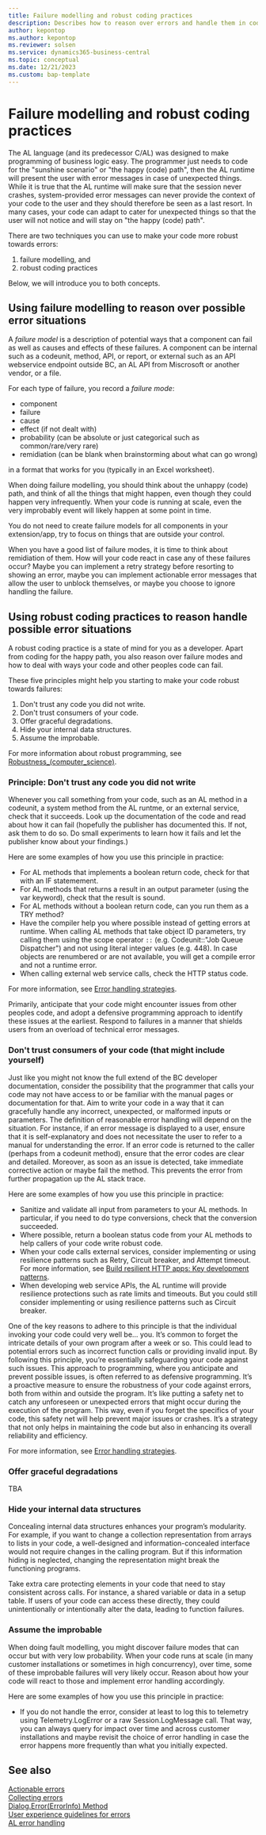 ```yaml
---
title: Failure modelling and robust coding practices
description: Describes how to reason over errors and handle them in code.
author: kepontop
ms.author: kepontop
ms.reviewer: solsen
ms.service: dynamics365-business-central
ms.topic: conceptual
ms.date: 12/21/2023
ms.custom: bap-template
---
```


# Failure modelling and robust coding practices

The AL language (and its predecessor C/AL) was designed to make programming of business logic easy. The programmer just needs to code for the "sunshine scenario" or "the happy (code) path", then the AL runtime will present the user with error messages in case of unexpected things. While it is true that the AL runtime will make sure that the session never crashes, system-provided error messages can never provide the context of your code to the user and they should therefore be seen as a last resort. In many cases, your code can adapt to cater for unexpected things so that the user will not notice and will stay on "the happy (code) path".

There are two techniques you can use to make your code more robust towards errors:

1. failure modelling, and 
2. robust coding practices

Below, we will introduce you to both concepts. 


## Using failure modelling to reason over possible error situations

A _failure model_ is a description of potential ways that a component can fail as well as causes and effects of these failures. A component can be internal such as a codeunit, method, API, or report, or  external such as an API webservice endpoint outside BC, an AL API from Miscrosoft or another vendor, or a file.

For each type of failure, you record a _failure mode_: 
- component
- failure 
- cause
- effect (if not dealt with)
- probability (can be absolute or just categorical such as common/rare/very rare)
- remidiation (can be blank when brainstorming about what can go wrong)

in a format that works for you (typically in an Excel worksheet). 

When doing failure modelling, you should think about the unhappy (code) path, and think of all the things that might happen, even though they could happen very infrequently. When your code is running at scale, even the very improbably event will likely happen at some point in time.

You do not need to create failure models for all components in your extension/app, try to focus on things that are outside your control.

When you have a good list of failure modes, it is time to think about remidiation of them. How will your code react in case any of these failures occur? Maybe you can implement a retry strategy before resorting to showing an error, maybe you can implement actionable error messages that allow the user to unblock themselves, or maybe you choose to ignore handling the failure. 


## Using robust coding practices to reason handle possible error situations

A robust coding practice is a state of mind for you as a developer. Apart from coding for the happy path, you also reason over failure modes and how to deal with ways your code and other peoples code can fail. 

These five principles might help you starting to make your code robust towards failures:

1. Don't trust any code you did not write.
2. Don't trust consumers of your code.
3. Offer graceful degradations.
4. Hide your internal data structures.
5. Assume the improbable. 

For more information about robust programming, see [Robustness_(computer_science)](https://en.wikipedia.org/wiki/Robustness_(computer_science)).


### Principle: Don't trust any code you did not write

Whenever you call something from your code, such as an AL method in a codeunit, a system method from the AL runtme, or an external service, check that it succeeds. Look up the documentation of the code and read about how it can fail (hopefully the publisher has documented this. If not, ask them to do so. Do small experiments to learn how it fails and let the publisher know about your findings.)

Here are some examples of how you use this principle in practice:

- For AL methods that implements a boolean return code, check for that with an IF statemement. 
- For AL methods that returns a result in an output parameter (using the var keyword), check that the result is sound. 
- For AL methods without a boolean return code, can you run them as a TRY method?
- Have the compiler help you where possible instead of getting errors at runtime. When calling AL methods that take object ID parameters, try calling them using the scope operator `::` (e.g. Codeunit::"Job Queue Dispatcher") and not using literal integer values (e.g. 448). In case objects are renumbered or are not available, you will get a compile error and not a runtime error.
- When calling external web service calls, check the HTTP status code.

For more information, see [Error handling strategies](devenv-al-error-handling#error-handling-strategies).


Primarily, anticipate that your code might encounter issues from other peoples code, and adopt a defensive programming approach to identify these issues at the earliest. Respond to failures in a manner that shields users from an overload of technical error messages.


### Don't trust consumers of your code (that might include yourself)

Just like you might not know the full extend of the BC developer documentation, consider the possibility that the programmer that calls your code may not have access to or be familiar with the manual pages or documentation for that. Aim to write your code in a way that it can gracefully handle any incorrect, unexpected, or malformed inputs or parameters. The definition of reasonable error handling will depend on the situation. For instance, if an error message is displayed to a user, ensure that it is self-explanatory and does not necessitate the user to refer to a manual for understanding the error. If an error code is returned to the caller (perhaps from a codeunit method), ensure that the error codes are clear and detailed. Moreover, as soon as an issue is detected, take immediate corrective action or maybe fail the method. This prevents the error from further propagation up the AL stack trace.

Here are some examples of how you use this principle in practice:

- Sanitize and validate all input from parameters to your AL methods. In particular, if you need to do type conversions, check that the conversion succeeded.
- Where possible, return a boolean status code from your AL methods to help callers of your code write robust code.
- When your code calls external services, consider implementing or using resilience patterns such as Retry, Circuit breaker, and Attempt timeout. For more information, see [Build resilient HTTP apps: Key development patterns](https://learn.microsoft.com/dotnet/core/resilience/http-resilience?tabs=dotnet-cli).
- When developing web service APIs, the AL runtime will provide resilience protections such as rate limits and timeouts. But you could still consider implementing or using resilience patterns such as Circuit breaker.


One of the key reasons to adhere to this principle is that the individual invoking your code could very well be... you. It’s common to forget the intricate details of your own program after a week or so. This could lead to potential errors such as incorrect function calls or providing invalid input. By following this principle, you’re essentially safeguarding your code against such issues. This approach to programming, where you anticipate and prevent possible issues, is often referred to as defensive programming. It’s a proactive measure to ensure the robustness of your code against errors, both from within and outside the program. It’s like putting a safety net to catch any unforeseen or unexpected errors that might occur during the execution of the program. This way, even if you forget the specifics of your code, this safety net will help prevent major issues or crashes. It’s a strategy that not only helps in maintaining the code but also in enhancing its overall reliability and efficiency.


For more information, see [Error handling strategies](devenv-al-error-handling#error-handling-strategies).


### Offer graceful degradations

TBA

### Hide your internal data structures

Concealing internal data structures enhances your program’s modularity. For example, if you want to change a collection representation from arrays to lists in your code, a well-designed and information-concealed interface would not require changes in the calling program. But if this information hiding is neglected, changing the representation might break the functioning programs.

Take extra care protecting elements in your code that need to stay consistent across calls. For instance, a shared variable or data in a setup table. If users of your code can access these directly, they could unintentionally or intentionally alter the data, leading to function failures. 


### Assume the improbable

When doing fault modelling, you might discover failure modes that can occur but with very low probability. When your code runs at scale (in many customer installations or sometimes in high concurrency), over time, some of these improbable failures will very likely occur. Reason about how your code will react to those and implement error handling accordingly. 

Here are some examples of how you use this principle in practice:

- If you do not handle the error, consider at least to log this to telemetry using Telemetry.LogError or a raw Session.LogMessage call. That way, you can always query for impact over time and across customer installations and maybe revisit the choice of error handling in case the error happens more frequently than what you initially expected.



## See also
[Actionable errors](devenv-actionable-errors.md)    
[Collecting errors](devenv-error-collection.md)  
[Dialog.Error(ErrorInfo) Method](methods-auto/dialog/dialog-error-errorinfo-method.md)  
[User experience guidelines for errors](devenv-error-handling-guidelines.md)   
[AL error handling](devenv-al-error-handling.md)  
